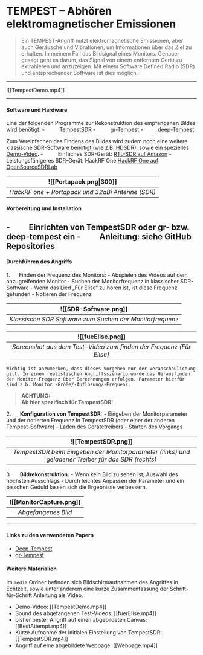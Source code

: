 # TEMPEST – Abhören elektromagnetischer Emissionen
  
>Ein TEMPEST-Angriff nutzt elektromagnetische Emissionen, aber auch Geräusche und Vibrationen, um Informationen über das Ziel zu erhalten. In meinem Fall das Bildsignal eines Monitors. Genauer gesagt geht es darum, das Signal von einem entfernten Gerät zu extrahieren und anzuzeigen. Mit einem Software Defined Radio (SDR) und entsprechender Software ist dies möglich.

---
![[TempestDemo.mp4]]
___

#### Software und Hardware
Eine der folgenden Programme zur Rekonstruktion des empfangenen Bildes wird benötigt:
-          [TempestSDR](https://github.com/martinmarinov/TempestSDR)
-          [gr-Tempest](https://github.com/git-artes/gr-tempest)
-          [deep-Tempest](https://github.com/emidan19/deep-tempest)

Zum Vereinfachen des Findens des Bildes wird zudem noch eine weitere klassische SDR-Software benötigt (wie z.B. [HDSDR](https://hdsdr.de/)), sowie ein spezielles [Demo-Video](https://github.com/eried/Research/blob/master/HackRF/TempestSDR/tempest_test_elize_song.mp4).
-          Einfaches SDR-Gerät: [RTL-SDR auf Amazon](https://www.amazon.de/DVB-T-DAB-Stick-RTL2832U-Chipsatz/dp/B0C4DXV2CC/)
-          Leistungsfähigeres SDR-Gerät: HackRF One [HackRF One auf OpenSourceSDRLab](https://opensourcesdrlab.com/products/h4m-receiver-and-spectrum-analyzer?VariantsId=10005)


|    ![[Portapack.png\|300]]     |
| :----------------------------------------------: |
| *HackRF one + Portapack und 32dBi Antenne (SDR)* |


#### Vorbereitung und Installation
-          Einrichten von **TempestSDR** oder **gr-** bzw. **deep-tempest** ein
-          Anleitung: siehe GitHub Repositories
---
#### Durchführen des Angriffs
1.       Finden der Frequenz des Monitors:
	- Abspielen des Videos auf dem anzugreifenden Monitor
	- Suchen der Monitorfrequenz in klassischer SDR-Software
	- Wenn das Lied „Für Elise“ zu hören ist, ist diese Frequenz gefunden
	- Notieren der Frequenz

|                  ![[SDR-Software.png]]                   |
| :------------------------------------------------------: |
| *Klassische SDR Software zum Suchen der Monitorfrequenz* |


|                ![[fueElise.png]]                 |
| :-----------------------------------------------------------------: |
| *Screenshot aus dem Test-Video zum finden der Frequenz (Für Elise)* |

`Wichtig ist anzumerken, dass dieses Vorgehen nur der Veranschaulichung gilt. In einem realistischen Angriffsszenario würde das Herausfinden der Monitor-Frequenz über Berechnungen erfolgen. Parameter hierfür sind z.b. Monitor -Größe/-Auflösung/-Frequenz.`


> **ACHTUNG:  
> Ab hier spezifisch für TempestSDR!**

2.      **Konfiguration von TempestSDR:**
	- Eingeben der Monitorparameter und der notierten Frequenz in TempestSDR
	  (oder einer der anderen Tempest-Software)
	- Laden des Gerätetreibers
	- Starten des Vorgangs

|                                ![[TempestSDR.png]]                                |
| :------------------------------------------------------------------------------------------------: |
| *TempestSDR beim Eingeben der Monitorparameter (links) und geladener Treiber für das SDR (rechts)* |

	
3.      **Bildrekonstruktion:**
	- Wenn kein Bild zu sehen ist, Auswahl des höchsten Ausschlags
	- Durch leichtes Anpassen der Parameter und ein bisschen Geduld lassen sich die Ergebnisse verbessern.

| ![[MonitorCapture.png]] |
| :----------------------------------: |
|         *Abgefangenes Bild*          |

---
#### Links zu den verwendeten Papern
- [Deep-Tempest](https://arxiv.org/pdf/2407.09717v1)
- [gr-Tempest](https://iie.fing.edu.uy/publicaciones/2022/LBCS22/LBCS22.pdf)

#### Weitere Materialien
Im `media` Ordner befinden sich Bildschirmaufnahmen des Angriffes in Echtzeit, sowie unter anderem eine kurze Zusammenfassung der Schritt-für-Schritt Anleitung als Video.

- Demo-Video: [[TempestDemo.mp4]]
- Sound des abgefangenen Test-Videos: [[fuerElise.mp4]]
- bisher bester Angriff auf einen abgebildeten Canvas: [[BestAttempt.mp4]]
- Kurze Aufnahme der initialen Einstellung von TempestSDR: [[TempestSDR.mp4]]
- Angriff auf eine abgebildete Webpage: [[Webpage.mp4]]
